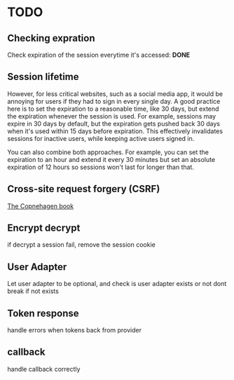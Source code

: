 # TODO

## Checking expration

Check expiration of the session everytime it's accessed: **DONE**

## Session lifetime

However, for less critical websites, such as a social media app, it would be annoying for users if they had to sign in every single day. A good practice here is to set the expiration to a reasonable time, like 30 days, but extend the expiration whenever the session is used. For example, sessions may expire in 30 days by default, but the expiration gets pushed back 30 days when it's used within 15 days before expiration. This effectively invalidates sessions for inactive users, while keeping active users signed in.

You can also combine both approaches. For example, you can set the expiration to an hour and extend it every 30 minutes but set an absolute expiration of 12 hours so sessions won't last for longer than that.

## Cross-site request forgery (CSRF)

[The Copnehagen book](https://thecopenhagenbook.com/csrf)

## Encrypt decrypt

if decrypt a session fail, remove the session cookie

## User Adapter

Let user adapter to be optional, and check is user adapter exists or not
dont break if not exists

## Token response

handle errors when tokens back from provider

## callback

handle callback correctly
